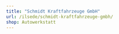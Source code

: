 ```yaml
---
title: "Schmidt Kraftfahrzeuge GmbH"
url: /ilsede/schmidt-kraftfahrzeuge-gmbh/
shop: Autowerkstatt
---
```

